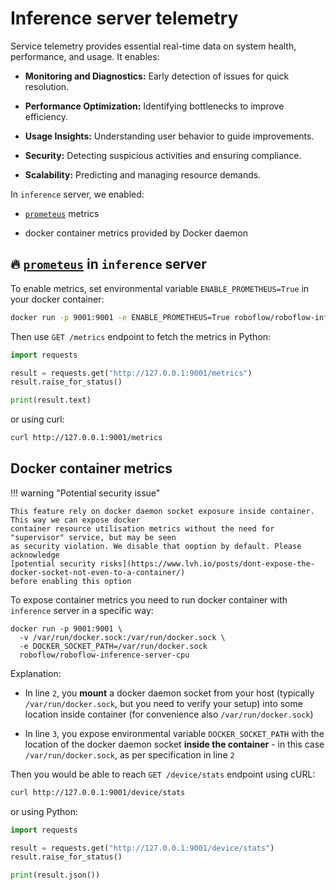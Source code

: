 # Inference server telemetry

Service telemetry provides essential real-time data on system health, performance, and usage. It enables:

* **Monitoring and Diagnostics:** Early detection of issues for quick resolution.

* **Performance Optimization:** Identifying bottlenecks to improve efficiency.

* **Usage Insights:** Understanding user behavior to guide improvements.

* **Security:** Detecting suspicious activities and ensuring compliance.

* **Scalability:** Predicting and managing resource demands.

In `inference` server, we enabled:

* [`prometeus`](https://prometheus.io/) metrics

* docker container metrics provided by Docker daemon

## 🔥 [`prometeus`](https://prometheus.io/) in `inference` server

To enable metrics, set environmental variable `ENABLE_PROMETHEUS=True` in your docker container:

```bash
docker run -p 9001:9001 -e ENABLE_PROMETHEUS=True roboflow/roboflow-inference-server-cpu
```

Then use `GET /metrics` endpoint to fetch the metrics in Python:

```python
import requests

result = requests.get("http://127.0.0.1:9001/metrics")
result.raise_for_status()

print(result.text)
```

or using curl:
```bash
curl http://127.0.0.1:9001/metrics
```

## Docker container metrics

!!! warning "Potential security issue"

    This feature rely on docker daemon socket exposure inside container. This way we can expose docker
    container resource utilisation metrics without the need for "supervisor" service, but may be seen
    as security violation. We disable that ooption by default. Please acknowledge 
    [potential security risks](https://www.lvh.io/posts/dont-expose-the-docker-socket-not-even-to-a-container/)
    before enabling this option

To expose container metrics you need to run docker container with `inference` server in a specific way:

```{ .bash linenums="1" hl_lines="2 3" }
docker run -p 9001:9001 \
  -v /var/run/docker.sock:/var/run/docker.sock \
  -e DOCKER_SOCKET_PATH=/var/run/docker.sock
  roboflow/roboflow-inference-server-cpu
```

Explanation:

* In line `2`, you **mount** a docker daemon socket from your host (typically `/var/run/docker.sock`, 
but you need to verify your setup) into some location inside container (for convenience also `/var/run/docker.sock`)

* In line `3`, you expose environmental variable `DOCKER_SOCKET_PATH` with the location of the docker daemon socket 
**inside the container** - in this case `/var/run/docker.sock`, as per specification in line `2`

Then you would be able to reach `GET /device/stats` endpoint using cURL:
```bash
curl http://127.0.0.1:9001/device/stats
```

or using Python:
```python
import requests

result = requests.get("http://127.0.0.1:9001/device/stats")
result.raise_for_status()

print(result.json())
```
